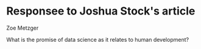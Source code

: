 # Responsee to Joshua Stock's article
Zoe Metzger

What is the promise of data science as it relates to human development?

